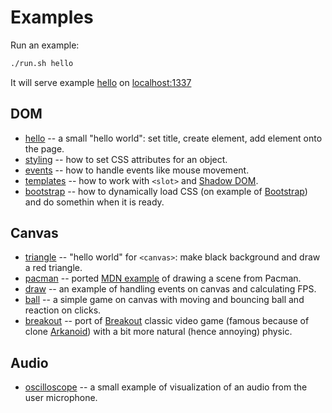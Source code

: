# Examples

Run an example:

```bash
./run.sh hello
```

It will serve example [hello](./hello/) on [localhost:1337](http://localhost:1337/)

## DOM

+ [hello](./hello/) -- a small "hello world": set title, create element, add element onto the page.
+ [styling](./styling/) -- how to set CSS attributes for an object.
+ [events](./events/) -- how to handle events like mouse movement.
+ [templates](./templates/) -- how to work with `<slot>` and [Shadow DOM](https://developer.mozilla.org/en-US/docs/Web/Web_Components/Using_shadow_DOM).
+ [bootstrap](./bootstrap/) -- how to dynamically load CSS (on example of [Bootstrap](https://getbootstrap.com/)) and do somethin when it is ready.

## Canvas

+ [triangle](./triangle/) -- "hello world" for `<canvas>`: make black background and draw a red triangle.
+ [pacman](./pacman/) -- ported [MDN example](https://developer.mozilla.org/en-US/docs/Web/API/Canvas_API/Tutorial/Drawing_shapes#Making_combinations) of drawing a scene from Pacman.
+ [draw](./draw/) -- an example of handling events on canvas and calculating FPS.
+ [ball](./ball/) -- a simple game on canvas with moving and bouncing ball and reaction on clicks.
+ [breakout](./breakout/) -- port of [Breakout](http://tiny.cc/5t11jz) classic video game (famous because of clone [Arkanoid](https://en.wikipedia.org/wiki/Arkanoid)) with a bit more natural (hence annoying) physic.

## Audio

+ [oscilloscope](./oscilloscope/) -- a small example of visualization of an audio from the user microphone.
